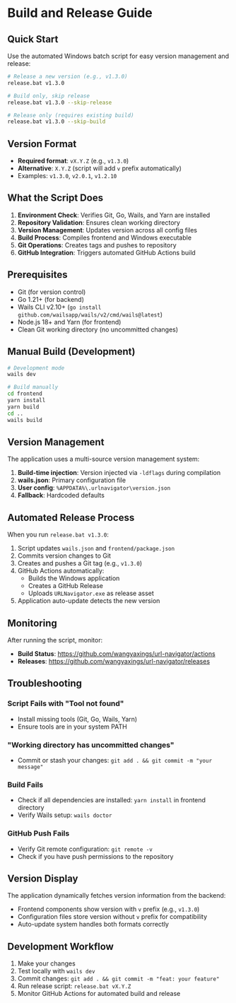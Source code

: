 # Build and Release Guide

## Quick Start

Use the automated Windows batch script for easy version management and release:

```bash
# Release a new version (e.g., v1.3.0)
release.bat v1.3.0

# Build only, skip release
release.bat v1.3.0 --skip-release

# Release only (requires existing build)
release.bat v1.3.0 --skip-build
```

## Version Format

- **Required format**: `vX.Y.Z` (e.g., `v1.3.0`)
- **Alternative**: `X.Y.Z` (script will add `v` prefix automatically)
- Examples: `v1.3.0`, `v2.0.1`, `v1.2.10`

## What the Script Does

1. **Environment Check**: Verifies Git, Go, Wails, and Yarn are installed
2. **Repository Validation**: Ensures clean working directory
3. **Version Management**: Updates version across all config files
4. **Build Process**: Compiles frontend and Windows executable
5. **Git Operations**: Creates tags and pushes to repository
6. **GitHub Integration**: Triggers automated GitHub Actions build

## Prerequisites

- Git (for version control)
- Go 1.21+ (for backend)
- Wails CLI v2.10+ (`go install github.com/wailsapp/wails/v2/cmd/wails@latest`)
- Node.js 18+ and Yarn (for frontend)
- Clean Git working directory (no uncommitted changes)

## Manual Build (Development)

```bash
# Development mode
wails dev

# Build manually
cd frontend
yarn install
yarn build
cd ..
wails build
```

## Version Management

The application uses a multi-source version management system:

1. **Build-time injection**: Version injected via `-ldflags` during compilation
2. **wails.json**: Primary configuration file
3. **User config**: `%APPDATA%\.urlnavigator\version.json`
4. **Fallback**: Hardcoded defaults

## Automated Release Process

When you run `release.bat v1.3.0`:

1. Script updates `wails.json` and `frontend/package.json`
2. Commits version changes to Git
3. Creates and pushes a Git tag (e.g., `v1.3.0`)
4. GitHub Actions automatically:
   - Builds the Windows application
   - Creates a GitHub Release
   - Uploads `URLNavigator.exe` as release asset
5. Application auto-update detects the new version

## Monitoring

After running the script, monitor:
- **Build Status**: https://github.com/wangyaxings/url-navigator/actions
- **Releases**: https://github.com/wangyaxings/url-navigator/releases

## Troubleshooting

### Script Fails with "Tool not found"
- Install missing tools (Git, Go, Wails, Yarn)
- Ensure tools are in your system PATH

### "Working directory has uncommitted changes"
- Commit or stash your changes: `git add . && git commit -m "your message"`

### Build Fails
- Check if all dependencies are installed: `yarn install` in frontend directory
- Verify Wails setup: `wails doctor`

### GitHub Push Fails
- Verify Git remote configuration: `git remote -v`
- Check if you have push permissions to the repository

## Version Display

The application dynamically fetches version information from the backend:
- Frontend components show version with `v` prefix (e.g., `v1.3.0`)
- Configuration files store version without `v` prefix for compatibility
- Auto-update system handles both formats correctly

## Development Workflow

1. Make your changes
2. Test locally with `wails dev`
3. Commit changes: `git add . && git commit -m "feat: your feature"`
4. Run release script: `release.bat vX.Y.Z`
5. Monitor GitHub Actions for automated build and release
